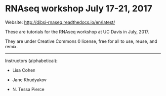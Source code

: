 # RNAseq workshop July 17-21, 2017

Website: http://dibsi-rnaseq.readthedocs.io/en/latest/

These are tutorials for the RNAseq workshop at UC Davis in July, 2017.

They are under Creative Commons 0 license, free for all to use, reuse,
and remix.

---

Instructors (alphabetical):

* Lisa Cohen

* Jane Khudyakov

* N. Tessa Pierce
